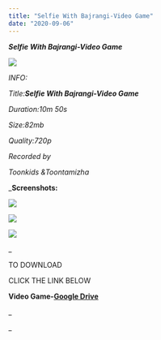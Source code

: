 ```yaml
---
title: "Selfie With Bajrangi-Video Game"
date: "2020-09-06"
---
```


 **_Selfie With Bajrangi-Video Game_**

**_![](https://1.bp.blogspot.com/-at5SRX70NLo/X1SPZDdqn8I/AAAAAAAAASQ/67a8C4o2nGUBuxBt9cH4tKjXFuYaUAi9gCLcBGAsYHQ/w625-h351/vlcsnap-2020-09-06-12h54m24s027.png)_**

_INFO:_

_Title:_**_Selfie With Bajrangi-Video Game_**

_Duration:10m 50s_

_Size:82mb_

_Quality:720p_

_Recorded by_

_Toonkids &Toontamizha_

_**Screenshots:**

![](https://1.bp.blogspot.com/-Px-yhu2L3SE/X1SP1jjq3yI/AAAAAAAAASY/3y6LzcsygHghFfe-WsKnat5f6eB_kjZ1ACLcBGAsYHQ/w500-h281/vlcsnap-2020-09-06-12h55m58s499.png)

![](https://1.bp.blogspot.com/-hVeOzRsNm0M/X1SP127ET4I/AAAAAAAAASc/JcUrdY9K_9AhpNFBQS7_uKeX7Ux1LgrNACLcBGAsYHQ/w500-h281/vlcsnap-2020-09-06-12h55m32s097.png)

![](https://1.bp.blogspot.com/-Rn_8bC4q-BE/X1SP1rmWoiI/AAAAAAAAASg/6A4Ft4tW6fUZ9J9jRcDwJfT-p2Ly9Q8PACLcBGAsYHQ/w500-h281/vlcsnap-2020-09-06-12h54m53s776.png)

_

TO DOWNLOAD

CLICK THE LINK BELOW

  

  

**Video Game-[Google Drive](https://drive.google.com/file/d/1RU82jyfBffblMfDWXm2kkPLx37FDMLOd/view?usp=sharing)**

  

  


_



_
